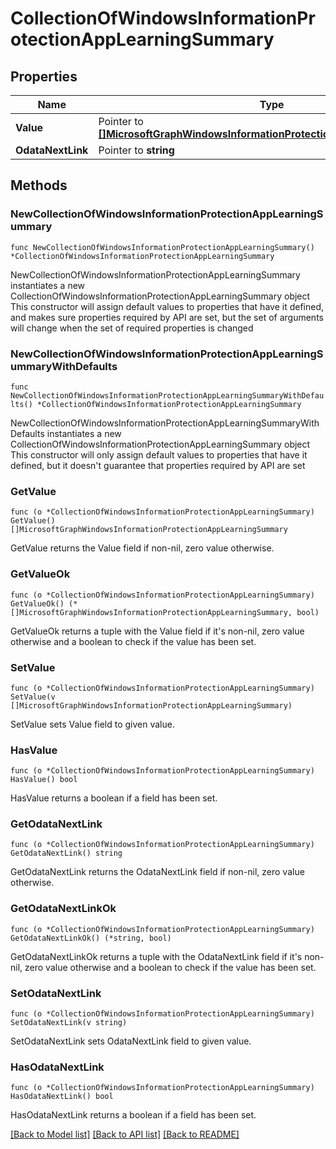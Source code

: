 # CollectionOfWindowsInformationProtectionAppLearningSummary

## Properties

Name | Type | Description | Notes
------------ | ------------- | ------------- | -------------
**Value** | Pointer to [**[]MicrosoftGraphWindowsInformationProtectionAppLearningSummary**](MicrosoftGraphWindowsInformationProtectionAppLearningSummary.md) |  | [optional] 
**OdataNextLink** | Pointer to **string** |  | [optional] 

## Methods

### NewCollectionOfWindowsInformationProtectionAppLearningSummary

`func NewCollectionOfWindowsInformationProtectionAppLearningSummary() *CollectionOfWindowsInformationProtectionAppLearningSummary`

NewCollectionOfWindowsInformationProtectionAppLearningSummary instantiates a new CollectionOfWindowsInformationProtectionAppLearningSummary object
This constructor will assign default values to properties that have it defined,
and makes sure properties required by API are set, but the set of arguments
will change when the set of required properties is changed

### NewCollectionOfWindowsInformationProtectionAppLearningSummaryWithDefaults

`func NewCollectionOfWindowsInformationProtectionAppLearningSummaryWithDefaults() *CollectionOfWindowsInformationProtectionAppLearningSummary`

NewCollectionOfWindowsInformationProtectionAppLearningSummaryWithDefaults instantiates a new CollectionOfWindowsInformationProtectionAppLearningSummary object
This constructor will only assign default values to properties that have it defined,
but it doesn't guarantee that properties required by API are set

### GetValue

`func (o *CollectionOfWindowsInformationProtectionAppLearningSummary) GetValue() []MicrosoftGraphWindowsInformationProtectionAppLearningSummary`

GetValue returns the Value field if non-nil, zero value otherwise.

### GetValueOk

`func (o *CollectionOfWindowsInformationProtectionAppLearningSummary) GetValueOk() (*[]MicrosoftGraphWindowsInformationProtectionAppLearningSummary, bool)`

GetValueOk returns a tuple with the Value field if it's non-nil, zero value otherwise
and a boolean to check if the value has been set.

### SetValue

`func (o *CollectionOfWindowsInformationProtectionAppLearningSummary) SetValue(v []MicrosoftGraphWindowsInformationProtectionAppLearningSummary)`

SetValue sets Value field to given value.

### HasValue

`func (o *CollectionOfWindowsInformationProtectionAppLearningSummary) HasValue() bool`

HasValue returns a boolean if a field has been set.

### GetOdataNextLink

`func (o *CollectionOfWindowsInformationProtectionAppLearningSummary) GetOdataNextLink() string`

GetOdataNextLink returns the OdataNextLink field if non-nil, zero value otherwise.

### GetOdataNextLinkOk

`func (o *CollectionOfWindowsInformationProtectionAppLearningSummary) GetOdataNextLinkOk() (*string, bool)`

GetOdataNextLinkOk returns a tuple with the OdataNextLink field if it's non-nil, zero value otherwise
and a boolean to check if the value has been set.

### SetOdataNextLink

`func (o *CollectionOfWindowsInformationProtectionAppLearningSummary) SetOdataNextLink(v string)`

SetOdataNextLink sets OdataNextLink field to given value.

### HasOdataNextLink

`func (o *CollectionOfWindowsInformationProtectionAppLearningSummary) HasOdataNextLink() bool`

HasOdataNextLink returns a boolean if a field has been set.


[[Back to Model list]](../README.md#documentation-for-models) [[Back to API list]](../README.md#documentation-for-api-endpoints) [[Back to README]](../README.md)


